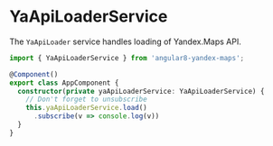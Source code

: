 # YaApiLoaderService


The `YaApiLoader` service handles loading of Yandex.Maps API.

```ts
import { YaApiLoaderService } from 'angular8-yandex-maps';

@Component()
export class AppComponent {
  constructor(private yaApiLoaderService: YaApiLoaderService) {
    // Don't forget to unsubscribe
    this.yaApiLoaderService.load()
      .subscribe(v => console.log(v))
  }
}
```
